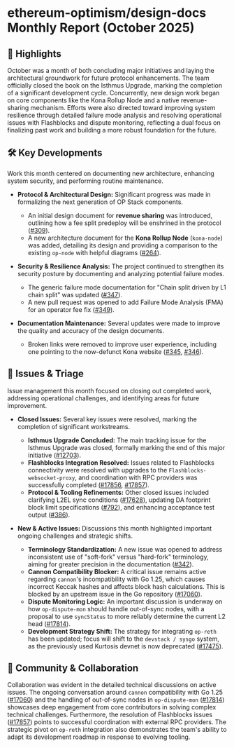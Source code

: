 # ethereum-optimism/design-docs Monthly Report (October 2025)

## 🚀 Highlights
October was a month of both concluding major initiatives and laying the architectural groundwork for future protocol enhancements. The team officially closed the book on the Isthmus Upgrade, marking the completion of a significant development cycle. Concurrently, new design work began on core components like the Kona Rollup Node and a native revenue-sharing mechanism. Efforts were also directed toward improving system resilience through detailed failure mode analysis and resolving operational issues with Flashblocks and dispute monitoring, reflecting a dual focus on finalizing past work and building a more robust foundation for the future.

## 🛠️ Key Developments
Work this month centered on documenting new architecture, enhancing system security, and performing routine maintenance.

- **Protocol & Architectural Design:** Significant progress was made in formalizing the next generation of OP Stack components.
  - An initial design document for **revenue sharing** was introduced, outlining how a fee split predeploy will be enshrined in the protocol ([#309](https://github.com/ethereum-optimism/design-docs/pull/309)).
  - A new architecture document for the **Kona Rollup Node** (`kona-node`) was added, detailing its design and providing a comparison to the existing `op-node` with helpful diagrams ([#264](https://github.com/ethereum-optimism/design-docs/pull/264)).

- **Security & Resilience Analysis:** The project continued to strengthen its security posture by documenting and analyzing potential failure modes.
  - The generic failure mode documentation for "Chain split driven by L1 chain split" was updated ([#347](https://github.com/ethereum-optimism/design-docs/pull/347)).
  - A new pull request was opened to add Failure Mode Analysis (FMA) for an operator fee fix ([#349](https://github.com/ethereum-optimism/design-docs/pull/349)).

- **Documentation Maintenance:** Several updates were made to improve the quality and accuracy of the design documents.
  - Broken links were removed to improve user experience, including one pointing to the now-defunct Kona website ([#345](https://github.com/ethereum-optimism/design-docs/pull/345), [#346](https://github.com/ethereum-optimism/design-docs/pull/346)).

## 🐛 Issues & Triage
Issue management this month focused on closing out completed work, addressing operational challenges, and identifying areas for future improvement.

- **Closed Issues:** Several key issues were resolved, marking the completion of significant workstreams.
  - **Isthmus Upgrade Concluded:** The main tracking issue for the Isthmus Upgrade was closed, formally marking the end of this major initiative ([#12703](https://github.com/ethereum-optimism/design-docs/issues/12703)).
  - **Flashblocks Integration Resolved:** Issues related to Flashblocks connectivity were resolved with upgrades to the `Flashblocks-websocket-proxy`, and coordination with RPC providers was successfully completed ([#17856](https://github.com/ethereum-optimism/design-docs/issues/17856), [#17857](https://github.com/ethereum-optimism/design-docs/issues/17857)).
  - **Protocol & Tooling Refinements:** Other closed issues included clarifying L2EL sync conditions ([#17628](https://github.com/ethereum-optimism/design-docs/issues/17628)), updating DA footprint block limit specifications ([#792](https://github.com/ethereum-optimism/design-docs/issues/792)), and enhancing acceptance test output ([#386](https://github.com/ethereum-optimism/design-docs/issues/386)).

- **New & Active Issues:** Discussions this month highlighted important ongoing challenges and strategic shifts.
  - **Terminology Standardization:** A new issue was opened to address inconsistent use of "soft-fork" versus "hard-fork" terminology, aiming for greater precision in the documentation ([#342](https://github.com/ethereum-optimism/design-docs/issues/342)).
  - **Cannon Compatibility Blocker:** A critical issue remains active regarding `cannon`'s incompatibility with Go 1.25, which causes incorrect Keccak hashes and affects block hash calculations. This is blocked by an upstream issue in the Go repository ([#17060](https://github.com/ethereum-optimism/design-docs/issues/17060)).
  - **Dispute Monitoring Logic:** An important discussion is underway on how `op-dispute-mon` should handle out-of-sync nodes, with a proposal to use `syncStatus` to more reliably determine the current L2 head ([#17814](https://github.com/ethereum-optimism/design-docs/issues/17814)).
  - **Development Strategy Shift:** The strategy for integrating `op-reth` has been updated; focus will shift to the `devstack / sysgo` system, as the previously used Kurtosis devnet is now deprecated ([#17475](https://github.com/ethereum-optimism/design-docs/issues/17475)).

## 💬 Community & Collaboration
Collaboration was evident in the detailed technical discussions on active issues. The ongoing conversation around `cannon` compatibility with Go 1.25 ([#17060](https://github.com/ethereum-optimism/design-docs/issues/17060)) and the handling of out-of-sync nodes in `op-dispute-mon` ([#17814](https://github.com/ethereum-optimism/design-docs/issues/17814)) showcases deep engagement from core contributors in solving complex technical challenges. Furthermore, the resolution of Flashblocks issues ([#17857](https://github.com/ethereum-optimism/design-docs/issues/17857)) points to successful coordination with external RPC providers. The strategic pivot on `op-reth` integration also demonstrates the team's ability to adapt its development roadmap in response to evolving tooling.